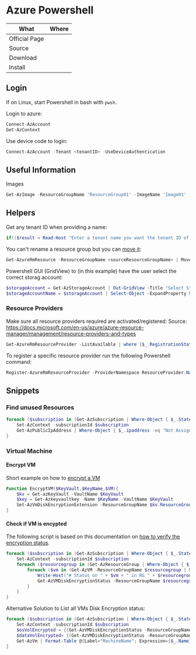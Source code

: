 # Azure Powershell

| What          | Where |
|---------------|-------|
| Official Page |       |
| Source        |       |
| Download      |       |
| Install       |       |

## Login

If on Linux, start Powershell in bash with `pwsh`.

Login to azure:

``` ps1
Connect-AzAccount
Get-AzContext
```

Use device code to login:

``` ps1
Connect-AzAccount -Tenant <tenantID> -UseDeviceAuthentication
```

## Useful Information

Images

``` ps1
Get-AzImage -ResourceGroupName 'ResourceGroup01' -ImageName 'Image01'
```

## Helpers

Get any tenant ID when providing a name:

``` ps1
if(($result = Read-Host "Enter a tenant name you want the tenant ID of: ") -eq ''){"You need to add a tenant name"}else{Write-Host('TenantID: ' + (Invoke-WebRequest https://login.windows.net/$result.onmicrosoft.com/.well-known/openid-configuration|ConvertFrom-Json).token_endpoint.Split('/')[3])}
```

You can't rename a resource group but you can [move it](https://docs.microsoft.com/en-us/azure/azure-resource-manager/management/move-resource-group-and-subscription):

``` ps1
Get-AzureRmResource -ResourceGroupName <sourceResourceGroupName> | Move-AzureRmResource -DestinationResourceGroupName <destResourceGroupName>
```

Powershell GUI (GridView) to (in this example) have the user select the correct storag account:

``` ps1
$storageAccount = Get-AzStorageAccount | Out-GridView -Title "Select StorrageAccount" -OutputMode Single
$storageAccountName = $storageAccount | Select-Object -ExpandProperty StorageAccountName
```

### Resource Providers

Make sure all resource providers required are activated/registered:
Source: <https://docs.microsoft.com/en-us/azure/azure-resource-manager/management/resource-providers-and-types>

``` ps1
Get-AzureRmResourceProvider -ListAvailable | where {$_.RegistrationState -eq "Registered"} | Select ProviderNamespace, RegistrationState
```

To register a specific resource provider run the following Powershell command:

``` ps1
Register-AzureRmResourceProvider -ProviderNamespace ResourceProvider.Name
```

## Snippets

### Find unused Resources

``` ps1
foreach ($subscription in (Get-AzSubscription | Where-Object { $_.State -eq "Enabled" } | Select-Object -expandproperty id)) {
    Set-AzContext -subscriptionId $subscription
    Get-AzPublicIpAddress | Where-Object { $_.ipaddress -eq "Not Assigned" } | Select-Object name, PublicIpAllocationMethod, PublicIpAddressVersion | Format-Table
}
```

### Virtual Machine

#### Encrypt VM

Short example on how to [encrypt a VM](https://docs.microsoft.com/en-us/azure/virtual-machines/windows/disk-encryption-sample-scripts)

``` ps1
Function EncryptVM($KeyVault,$KeyName,$VM){
    $kv = Get-azKeyVault -VaultName $KeyVault
    $key = Get-Azkeyvaultkey -Name $KeyName -VaultName $KeyVault
    Set-AzVmDiskEncryptionExtension -ResourceGroupName $kv.ResourceGroupName -DiskEncryptionKeyVaultId  $kv.ResourceID -DiskEncryptionKeyVaultUrl $kv.VaultURI -VMName $VM -KeyEncryptionKeyVaultId $kv.ResourceID -KeyEncryptionKeyUrl $key.id -SkipVmBackup -VolumeType "All"
}
```

#### Check if VM is encypted

The following script is based on this documentation on [how to verify the encryption status](https://docs.microsoft.com/en-us/azure/virtual-machines/linux/how-to-verify-encryption-status).

``` ps1
foreach ($subscription in (Get-AzSubscription | Where-Object { $_.State -eq "Enabled" } | Select-Object -expandproperty id)) {
    Set-AzContext -subscriptionId $subscription
    foreach ($resourcegroup in (Get-AzResourceGroup | Where-Object { $_.ProvisioningState -eq "succeeded" } | Select-Object -expandproperty resourcegroupname)) {
        foreach ($vm in (Get-AzVM -ResourceGroupName $resourcegroup | Select-Object -expandproperty Name)) {
            Write-Host("# Status on " + $vm + " in RG " + $resourcegroup)
            Get-AzVMDiskEncryptionStatus -ResourceGroupName $resourcegroup -VMName $vm
        }
    }
}
```

Alternative Solution to List all VMs Disk Encryption status:

``` ps1
foreach ($subscription in (Get-AzSubscription | Where-Object { $_.State -eq "Enabled" } | Select-Object -expandproperty id)){
    Set-AzContext -subscriptionId $subscription
    $osVolEncrypted = {(Get-AzVMDiskEncryptionStatus -ResourceGroupName $_.ResourceGroupName -VMName $_.Name).OsVolumeEncrypted}
    $dataVolEncrypted= {(Get-AzVMDiskEncryptionStatus -ResourceGroupName $_.ResourceGroupName -VMName $_.Name).DataVolumesEncrypted}
    Get-AzVm | Format-Table @{Label="MachineName"; Expression={$_.Name}}, @{Label="OsVolumeEncrypted"; Expression=$osVolEncrypted}, @{Label="DataVolumesEncrypted"; Expression=$dataVolEncrypted}
}
```
